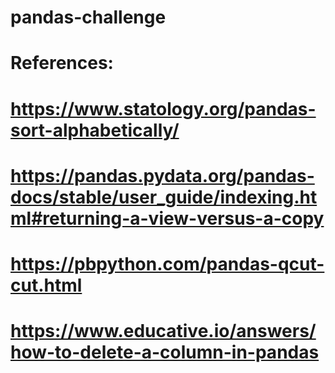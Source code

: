 # pandas-challenge
# References:
# https://www.statology.org/pandas-sort-alphabetically/
# https://pandas.pydata.org/pandas-docs/stable/user_guide/indexing.html#returning-a-view-versus-a-copy
# https://pbpython.com/pandas-qcut-cut.html
# https://www.educative.io/answers/how-to-delete-a-column-in-pandas
